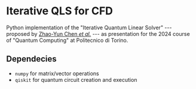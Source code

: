 # Iterative QLS for CFD

Python implementation of the "Iterative Quantum Linear Solver" --- proposed by [Zhao-Yun Chen _et al._](https://doi.org/10.1016/j.cma.2024.117428) --- as presentation for the 2024 course of "Quantum Computing" at Politecnico di Torino.

## Dependecies
- `numpy` for matrix/vector operations
- `qiskit` for quantum circuit creation and execution
